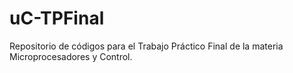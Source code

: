 # uC-TPFinal
Repositorio de códigos para el Trabajo Práctico Final de la materia Microprocesadores y Control.
